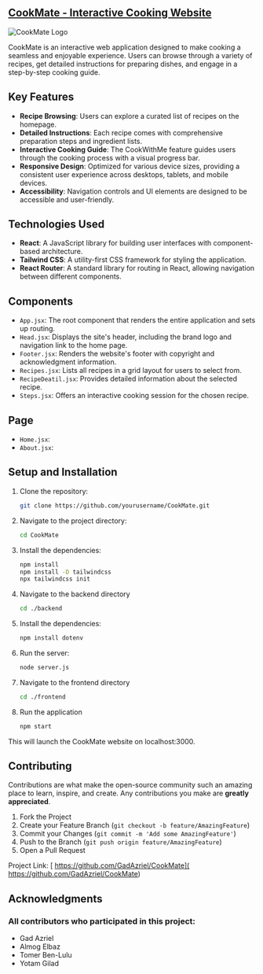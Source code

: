 ## [CookMate - Interactive Cooking Website](https://cook-mate-ten.vercel.app/)

![CookMate Logo](./frontend/public/logo.png)

CookMate is an interactive web application designed to make cooking a seamless and enjoyable experience. Users can browse through a variety of recipes, get detailed instructions for preparing dishes, and engage in a step-by-step cooking guide.

## Key Features

- **Recipe Browsing**: Users can explore a curated list of recipes on the homepage.
- **Detailed Instructions**: Each recipe comes with comprehensive preparation steps and ingredient lists.
- **Interactive Cooking Guide**: The CookWithMe feature guides users through the cooking process with a visual progress bar.
- **Responsive Design**: Optimized for various device sizes, providing a consistent user experience across desktops, tablets, and mobile devices.
- **Accessibility**: Navigation controls and UI elements are designed to be accessible and user-friendly.

## Technologies Used

- **React**: A JavaScript library for building user interfaces with component-based architecture.
- **Tailwind CSS**: A utility-first CSS framework for styling the application.
- **React Router**: A standard library for routing in React, allowing navigation between different components.

## Components

- `App.jsx`: The root component that renders the entire application and sets up routing.
- `Head.jsx`: Displays the site's header, including the brand logo and navigation link to the home page.
- `Footer.jsx`: Renders the website's footer with copyright and acknowledgment information.
- `Recipes.jsx`: Lists all recipes in a grid layout for users to select from.
- `RecipeDeatil.jsx`: Provides detailed information about the selected recipe.
- `Steps.jsx`: Offers an interactive cooking session for the chosen recipe.

## Page
- `Home.jsx`: 
- `About.jsx`:

## Setup and Installation

1. Clone the repository:
   ```bash
   git clone https://github.com/yourusername/CookMate.git
2. Navigate to the project directory:
   ```bash
   cd CookMate
3. Install the dependencies:
   ```bash
   npm install
   npm install -D tailwindcss
   npx tailwindcss init
4. Navigate to the backend directory
   ```bash
   cd ./backend
5. Install the dependencies:
   ```bash
   npm install dotenv
6. Run the server:
   ```bash
   node server.js
7. Navigate to the frontend directory
   ```bash
   cd ./frontend
8. Run the application
   ```bash
   npm start
This will launch the CookMate website on localhost:3000.

## Contributing

Contributions are what make the open-source community such an amazing place to learn, inspire, and create. Any contributions you make are **greatly appreciated**.

1. Fork the Project
2. Create your Feature Branch (`git checkout -b feature/AmazingFeature`)
3. Commit your Changes (`git commit -m 'Add some AmazingFeature'`)
4. Push to the Branch (`git push origin feature/AmazingFeature`)
5. Open a Pull Request

Project Link: [ https://github.com/GadAzriel/CookMate]( https://github.com/GadAzriel/CookMate)  

## Acknowledgments

### All contributors who participated in this project:

- Gad Azriel
- Almog Elbaz
- Tomer Ben-Lulu
- Yotam Gilad

